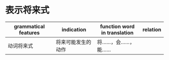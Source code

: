 # 表示将来式


|grammatical features|indication|function word<br>in translation|relation|
|-|-|-|-|
|动词将来式|将来可能发生的动作|将……，会……，能……|

